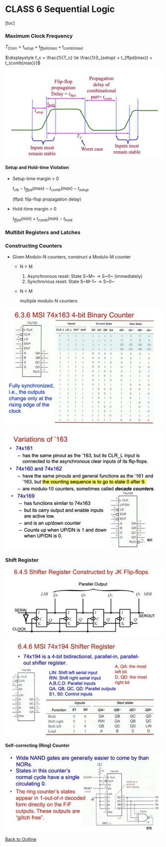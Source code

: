 # CLASS 6 Sequential Logic

[toc]



### Maximum Clock Frequency

$\displaystyle T_{Cmin} = t_{setup} + t_{ffpd(max)} + t_{comb(max)}$

$\displaystyle f_c = \frac{1}{T_c} \le \frac{1}{t_{setup} + t_{ffpd(max)} + t_{comb(max)}}$



![Worst Timing Case](img/class6/worst_timing_case.png)

#### Setup and Hold-time Violation

- Setup-time margin > 0

  $t_{clk} - t_{ffpd}(max) - t_{comb}(max) - t_{setup}$ 

  (ffpd: flip-flop propagation delay)

- Hold-time margin > 0

  $t_{ffpd}(min) + t_{comb}(min) - t_{hold}$



### Multibit Registers and Latches



### Constructing Counters

- Given Modulo-N counters, construct a Modulo-M counter

  - N > M

    1. Asynchronous reset: State S~M~ -> S~0~ (immediately)
    2. Synchronous reset: State S~M-1~ -> S~0~

  - N < M

    multiple modulo-N counters



![74x163](img/class6/74x163.png)

![variations_of_163](img/class6/variations_of_163.png)



### Shift Register

![Shift Register by JK](img/class6/shift_register_with_jk.png)

![74x194](img/class6/msi_74x194.png)

#### Self-correcting (Ring) Counter

![](img/class6/slef_corr_counter_nand.png)

[Back to Outline](courses/EE202-17.md)
